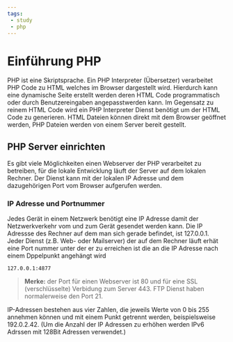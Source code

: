 ```yaml
---
tags:
 - study
 - php
---
```

# Einführung PHP

PHP ist eine Skriptsprache. Ein PHP Interpreter (Übersetzer) verarbeitet PHP Code zu HTML welches im Browser dargestellt wird. Hierdurch kann eine dynamische Seite erstellt werden deren HTML Code programmatisch oder durch Benutzereingaben angepasstwerden kann. Im Gegensatz zu reinem HTML Code wird ein PHP Interpreter Dienst benötigt um der HTML Code zu generieren. HTML Dateien können direkt mit dem Browser geöffnet werden, PHP Dateien werden von einem Server bereit gestellt.

## PHP Server einrichten
Es gibt viele Möglichkeiten einen Webserver der PHP verarbeitet zu betreiben, für die lokale Entwicklung läuft der Server auf dem lokalen Rechner. Der Dienst kann mit der lokalen IP Adresse und dem dazugehörigen Port vom Browser aufgerufen werden.

### IP Adresse und Portnummer
Jedes Gerät in einem Netzwerk benötigt eine IP Adresse damit der Netzwerkverkehr vom und zum Gerät gesendet werden kann. Die IP Adressse des Rechner auf dem man sich gerade befindet, ist 127.0.0.1. Jeder Dienst (z.B. Web- oder Mailserver) der auf dem Rechner läuft erhät eine Port nummer unter der er zu erreichen ist die an die IP Adresse nach einem Dppelpunkt angehängt wird
```
127.0.0.1:4877
```
> **Merke:** der Port für einen Webserver ist 80 und für eine SSL (verschlüsselte) Verbidung zum Server 443. FTP Dienst haben normalerweise den Port 21.

IP-Adressen bestehen aus vier Zahlen, die jeweils Werte von 0 bis 255 annehmen können und mit einem Punkt getrennt werden, beispielsweise 192.0.2.42. (Um die Anzahl der IP Adressen zu erhöhen werden IPv6 Adrssen mit 128Bit Adressen verwendet.)





